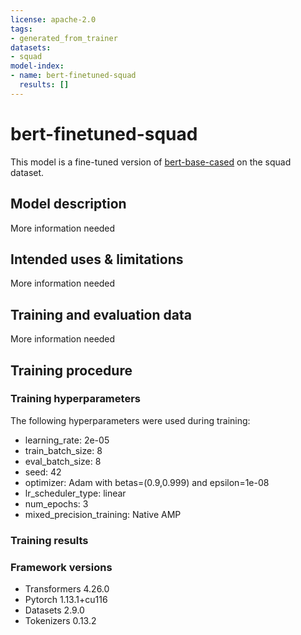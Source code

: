 ```yaml
---
license: apache-2.0
tags:
- generated_from_trainer
datasets:
- squad
model-index:
- name: bert-finetuned-squad
  results: []
---
```


<!-- This model card has been generated automatically according to the information the Trainer had access to. You
should probably proofread and complete it, then remove this comment. -->

# bert-finetuned-squad

This model is a fine-tuned version of [bert-base-cased](https://huggingface.co/bert-base-cased) on the squad dataset.

## Model description

More information needed

## Intended uses & limitations

More information needed

## Training and evaluation data

More information needed

## Training procedure

### Training hyperparameters

The following hyperparameters were used during training:
- learning_rate: 2e-05
- train_batch_size: 8
- eval_batch_size: 8
- seed: 42
- optimizer: Adam with betas=(0.9,0.999) and epsilon=1e-08
- lr_scheduler_type: linear
- num_epochs: 3
- mixed_precision_training: Native AMP

### Training results



### Framework versions

- Transformers 4.26.0
- Pytorch 1.13.1+cu116
- Datasets 2.9.0
- Tokenizers 0.13.2
